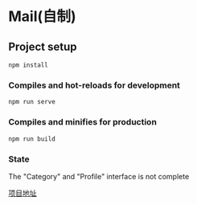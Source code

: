 # Mail(自制)

## Project setup
```
npm install
```

### Compiles and hot-reloads for development
```
npm run serve
```

### Compiles and minifies for production
```
npm run build
```

### State
The "Category" and "Profile" interface is not complete  

[项目地址](http://6s.net579.com:24926)
